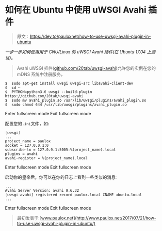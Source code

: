 # 如何在 Ubuntu 中使用 uWSGI Avahi 插件

> 原文：<https://dev.to/pauloxnet/how-to-use-uwsgi-avahi-plugin-in-ubuntu>

*一步一步如何使用用于 GNU/Linux 的 uWSGI Avahi 插件(在 Ubuntu 17.04 上测试)。*

> Avahi uWSGI 插件([github.com/20tab/uwsgi-avahi](https://github.com/20tab/uwsgi-avahi))允许您的实例在您的 mDNS 系统中注册服务。

```
$  sudo apt-get install uwsgi uwsgi-src libavahi-client-dev
$  cd ~
$  PYTHON=python3.6 uwsgi --build-plugin https://github.com/20tab/uwsgi-avahi
$  sudo mv avahi_plugin.so /usr/lib/uwsgi/plugins/avahi_plugin.so
$  sudo chmod 644 /usr/lib/uwsgi/plugins/avahi_plugin.so 
```

Enter fullscreen mode Exit fullscreen mode

配置您的`.ini`文件，如:

```
[uwsgi]
...
project_name = paulox
socket = 127.0.0.1:0
subscribe-to = 127.0.0.1:5005:%(project_name).local
plugins = avahi
avahi-register = %(project_name).local 
```

Enter fullscreen mode Exit fullscreen mode

启动你的皇帝后，你可以在你的日志上看到一些类似的消息:

```
...
Avahi Server Version: avahi 0.6.32
[uwsgi-avahi] registered record paulox.local CNAME ubuntu.local
... 
```

Enter fullscreen mode Exit fullscreen mode

> 最初发表于:[www.paulox.net](http://www.paulox.net/2017/07/21/how-to-use-uwsgi-avahi-plugin-in-ubuntu/)